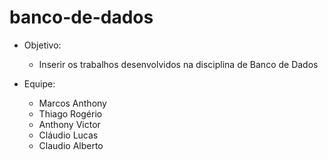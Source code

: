 # banco-de-dados

- Objetivo:
  - Inserir os trabalhos desenvolvidos na disciplina de Banco de Dados

- Equipe:
  - Marcos Anthony
  - Thiago Rogério
  - Anthony Victor
  - Cláudio Lucas
  - Claudio Alberto
